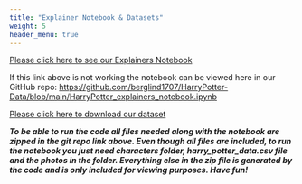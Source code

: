 ```yaml
---
title: "Explainer Notebook & Datasets"
weight: 5
header_menu: true
---
```



[Please click here to see our Explainers Notebook](https://nbviewer.org/github/berglind1707/HarryPotter-Data/blob/main/HarryPotter_explainers_notebook.ipynb)

If this link above is not working the notebook can be viewed here in our GitHub repo:
https://github.com/berglind1707/HarryPotter-Data/blob/main/HarryPotter_explainers_notebook.ipynb




[Please click here to download our dataset](https://github.com/berglind1707/HarryPotter-Data/blob/main/harry_potter_social_graphs.zip)

**_To be able to run the code all files needed along with the notebook are zipped in the git repo link above.
Even though all files are included, to run the notebook you just need characters folder, harry_potter_data.csv file and the photos in the folder.
Everything else in the zip file is generated by the code and is only included for viewing purposes. Have fun!_**




